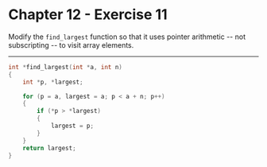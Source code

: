 # Chapter 12 - Exercise 11

Modify the `find_largest` function so that it uses pointer arithmetic -- not
subscripting -- to visit array elements.


---

```C
int *find_largest(int *a, int n)
{
    int *p, *largest;

    for (p = a, largest = a; p < a + n; p++)
    {
        if (*p > *largest)
        {
            largest = p;
        }
    }
    return largest;
}
```
